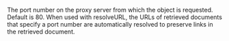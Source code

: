 The port number on the proxy server from which the object is requested. Default is 80. When
used with resolveURL, the URLs of retrieved documents that specify a port number are automatically
resolved to preserve links in the retrieved document.